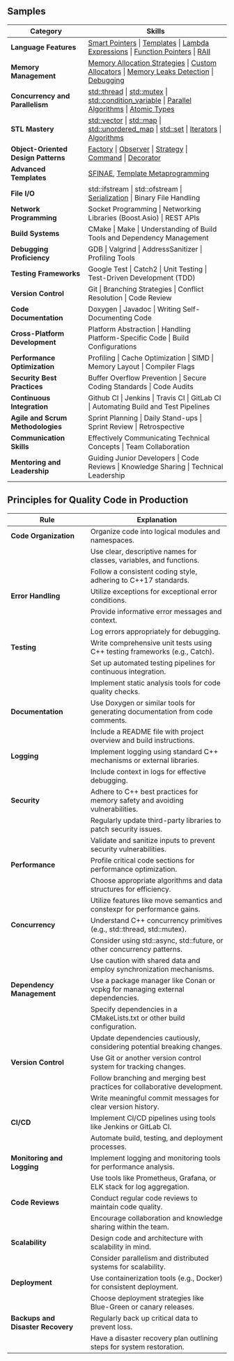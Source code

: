 ## Samples
| Category                            | Skills                                                                               |
|-------------------------------------|--------------------------------------------------------------------------------------|
| **Language Features**               | [Smart Pointers](smart_pointers.cpp) \| [Templates](templates.cpp) \| [Lambda Expressions](lambdas.cpp) \| [Function Pointers](function_pointers.cpp) \| [RAII](RAII.cpp) |
| **Memory Management**               | [Memory Allocation Strategies](memory_allocation.cpp) \| [Custom Allocators](custom_allocators.cpp) \| [Memory Leaks Detection](memory_leak_detection.cpp) \| [Debugging](debugging.cpp) |
| **Concurrency and Parallelism**     | [std::thread](thread.cpp) \| [std::mutex](mutex.cpp) \| [std::condition_variable](condition_variable.cpp) \| [Parallel Algorithms](parallel_algorithms.cpp) \| [Atomic Types](atomic_types.cpp)  |
| **STL Mastery**                     | [std::vector](vector.cpp) \| [std::map](map.cpp) \| [std::unordered_map](unordered_map.cpp) \| [std::set](set.cpp) \| [Iterators](iterators.cpp) \| [Algorithms](algorithm.cpp)    |
| **Object-Oriented Design Patterns** | [Factory](factory.cpp) \| [Observer](observer.cpp) \| [Strategy](strategy.cpp) \| [Command](command.cpp) \| [Decorator](decorator.cpp) |
| **Advanced Templates**              | [SFINAE](SFINAE.cpp), [Template Metaprogramming](template_metaprogramming.cpp) |
| **File I/O**                        | std::ifstream \| std::ofstream \| [Serialization](serialization.cpp) \| Binary File Handling                   |
| **Network Programming**             | Socket Programming \| Networking Libraries (Boost.Asio) \| REST APIs                      |
| **Build Systems**                   | CMake \| Make \| Understanding of Build Tools and Dependency Management                 |
| **Debugging Proficiency**           | GDB \| Valgrind \| AddressSanitizer \| Profiling Tools                                     |
| **Testing Frameworks**               | Google Test \| Catch2 \| Unit Testing \| Test-Driven Development (TDD)                      |
| **Version Control**                 | Git \| Branching Strategies \| Conflict Resolution \| Code Review                          |
| **Code Documentation**              | Doxygen \| Javadoc \| Writing Self-Documenting Code                                       |
| **Cross-Platform Development**       | Platform Abstraction \| Handling Platform-Specific Code \| Build Configurations        |
| **Performance Optimization**        | Profiling \| Cache Optimization \| SIMD \| Memory Layout \| Compiler Flags                    |
| **Security Best Practices**         | Buffer Overflow Prevention \| Secure Coding Standards \| Code Audits                      |
| **Continuous Integration**          | Github CI \| Jenkins \| Travis CI \| GitLab CI \| Automating Build and Test Pipelines         |
| **Agile and Scrum Methodologies**   | Sprint Planning \| Daily Stand-ups \| Sprint Review \| Retrospective                        |
| **Communication Skills**            | Effectively Communicating Technical Concepts \| Team Collaboration                       |
| **Mentoring and Leadership**        | Guiding Junior Developers \| Code Reviews \| Knowledge Sharing \| Technical Leadership    |

## Principles for Quality Code in Production
| Rule                                     | Explanation                                                        |
|------------------------------------------|--------------------------------------------------------------------|
| **Code Organization**                    | Organize code into logical modules and namespaces.                |
|                                          | Use clear, descriptive names for classes, variables, and functions.|
|                                          | Follow a consistent coding style, adhering to C++17 standards.      |
| **Error Handling**                       | Utilize exceptions for exceptional error conditions.               |
|                                          | Provide informative error messages and context.                   |
|                                          | Log errors appropriately for debugging.                           |
| **Testing**                              | Write comprehensive unit tests using C++ testing frameworks (e.g., Catch). |
|                                          | Set up automated testing pipelines for continuous integration.    |
|                                          | Implement static analysis tools for code quality checks.          |
| **Documentation**                        | Use Doxygen or similar tools for generating documentation from code comments. |
|                                          | Include a README file with project overview and build instructions.|
| **Logging**                              | Implement logging using standard C++ mechanisms or external libraries. |
|                                          | Include context in logs for effective debugging.                  |
| **Security**                             | Adhere to C++ best practices for memory safety and avoiding vulnerabilities. |
|                                          | Regularly update third-party libraries to patch security issues.  |
|                                          | Validate and sanitize inputs to prevent security vulnerabilities.|
| **Performance**                          | Profile critical code sections for performance optimization.     |
|                                          | Choose appropriate algorithms and data structures for efficiency. |
|                                          | Utilize features like move semantics and constexpr for performance gains. |
| **Concurrency**                          | Understand C++ concurrency primitives (e.g., std::thread, std::mutex). |
|                                          | Consider using std::async, std::future, or other concurrency patterns. |
|                                          | Use caution with shared data and employ synchronization mechanisms.|
| **Dependency Management**                | Use a package manager like Conan or vcpkg for managing external dependencies. |
|                                          | Specify dependencies in a CMakeLists.txt or other build configuration.|
|                                          | Update dependencies cautiously, considering potential breaking changes.|
| **Version Control**                      | Use Git or another version control system for tracking changes.    |
|                                          | Follow branching and merging best practices for collaborative development.|
|                                          | Write meaningful commit messages for clear version history.       |
| **CI/CD**                                | Implement CI/CD pipelines using tools like Jenkins or GitLab CI. |
|                                          | Automate build, testing, and deployment processes.                |
| **Monitoring and Logging**               | Implement logging and monitoring tools for performance analysis. |
|                                          | Use tools like Prometheus, Grafana, or ELK stack for log aggregation. |
| **Code Reviews**                         | Conduct regular code reviews to maintain code quality.            |
|                                          | Encourage collaboration and knowledge sharing within the team.    |
| **Scalability**                         | Design code and architecture with scalability in mind.           |
|                                          | Consider parallelism and distributed systems for scalability.    |
| **Deployment**                           | Use containerization tools (e.g., Docker) for consistent deployment. |
|                                          | Choose deployment strategies like Blue-Green or canary releases.  |
| **Backups and Disaster Recovery**        | Regularly back up critical data to prevent loss.                  |
|                                          | Have a disaster recovery plan outlining steps for system restoration. |
